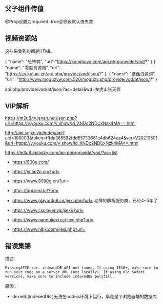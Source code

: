 ## 父子组件传值

@Prop设置为required: true会导致默认值失效


## 视频资源站


这些采集到的都是HTML

{
    "name": "恐怖鸭",
    "url":"https://kongbuya.com/api.php/provide/vod/?"
}
{
    "name": "零度资源网",
    "url": "https://zy.kuluni.cn/api.php/provide/vod/json/?"
},
{
    "name": "蘑菇资源网",
    "url": "http://www.moguzyw.com:520/moguzy.php/provide/vod/at/json/?"
}

api.php/provide/vod/at/json/?ac=detail&wd=龙虎山张天师

## VIP解析

https://m3u8.tv.janan.net/json.php?url=https://v.youku.com/v_show/id_XNDc2NDUxNzk4MA==.html

http://api.sgjxc.vip/index/api?uid=100003&token=fffda385582fdd65733681e4db624ea4&ver=V20210501&url=https://v.youku.com/v_show/id_XNDc2NDUxNzk4MA==.html

https://m3u8.apibdzy.com/api.php/provide/vod/?ac=list

- https://660e.com/
  
- https://jx.ap2p.cn/?url=

- https://www.8090g.cn/?url=

- https://api.jiexi.la/?url=

- https://www.playm3u8.cn/jiexi.php?url=            老牌的解析服务商，已经4~5年了

- https://www.ckplayer.vip/jiexi/?url=

- https://www.pangujiexi.cc/jiexi.php?url=

- https://www.h8jx.com/jiexi.php?url=



## 错误集锦

描述

```
MissingAPIError: indexedDB API not found. If using IE10+, make sure to run your code on a server URL (not locally). If using old Safari versions, make sure to include indexedDB polyfill.
```

原因：

- dexie即(indexedDB )无法在nodejs环境下运行，毕竟是个浏览器端的数据库